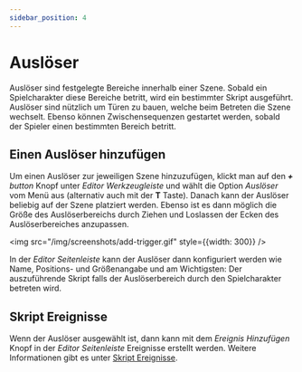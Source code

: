 ```yaml
---
sidebar_position: 4
---
```


# Auslöser

Auslöser sind festgelegte Bereiche innerhalb einer Szene. Sobald ein Spielcharakter diese Bereiche betritt, wird ein bestimmter Skript ausgeführt. Auslöser sind nützlich um Türen zu bauen, welche beim Betreten die Szene wechselt. Ebenso können Zwischensequenzen gestartet werden, sobald der Spieler einen bestimmten Bereich betritt.

## Einen Auslöser hinzufügen

Um einen Auslöser zur jeweiligen Szene hinzuzufügen, klickt man auf den _**+** button_ Knopf unter _Editor Werkzeugleiste_ und wählt die Option _Auslöser_ vom Menü aus (alternativ auch mit der **T** Taste). Danach kann der Auslöser beliebig auf der Szene platziert werden. Ebenso ist es dann möglich die Größe des Auslöserbereichs durch Ziehen und Loslassen der Ecken des Auslöserbereiches anzupassen.

<img src="/img/screenshots/add-trigger.gif" style={{width: 300}} />

In der _Editor Seitenleiste_ kann der Auslöser dann konfiguriert werden wie Name, Positions- und Größenangabe und am Wichtigsten: Der auszuführende Skript falls der Auslöserbereich durch den Spielcharakter betreten wird.

## Skript Ereignisse

Wenn der Auslöser ausgewählt ist, dann kann mit dem _Ereignis Hinzufügen_ Knopf in der _Editor Seitenleiste_ Ereignisse erstellt werden. Weitere Informationen gibt es unter [Skript Ereignisse](/docs/scripting).
